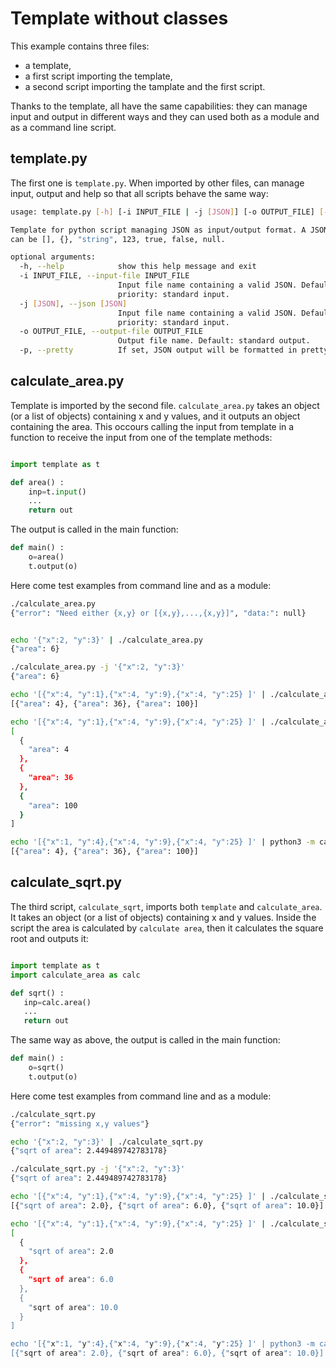 # Template without classes

This example contains three files: 
  - a template, 
  - a first  script importing the template,
  - a second script importing the tamplate and the first script.

Thanks to the template, all have the same capabilities: they can manage input and output in different ways and they can used both as a module and as a command line script.

## template.py


The first one is `template.py`.
When imported by other files, can manage input, output and help so that all scripts behave the same way:

```bash  
usage: template.py [-h] [-i INPUT_FILE | -j [JSON]] [-o OUTPUT_FILE] [-p]

Template for python script managing JSON as input/output format. A JSON file
can be [], {}, "string", 123, true, false, null.

optional arguments:
  -h, --help            show this help message and exit
  -i INPUT_FILE, --input-file INPUT_FILE
                        Input file name containing a valid JSON. Default and
                        priority: standard input.
  -j [JSON], --json [JSON]
                        Input file name containing a valid JSON. Default and
                        priority: standard input.
  -o OUTPUT_FILE, --output-file OUTPUT_FILE
                        Output file name. Default: standard output.
  -p, --pretty          If set, JSON output will be formatted in pretty print.
```

## calculate_area.py

Template is imported by the second file. `calculate_area.py` takes an object (or a list of objects) containing x and y values, and it outputs an object containing the area. This occours calling the input from template in a function to receive the input from one of the template methods:

```python

import template as t

def area() :
    inp=t.input()
    ...
    return out
```

The output is called in the main function:


```python
def main() :
    o=area()
    t.output(o)
```

Here come test examples from command line and as a module:


```bash
./calculate_area.py
{"error": "Need either {x,y} or [{x,y},...,{x,y}]", "data:": null}


echo '{"x":2, "y":3}' | ./calculate_area.py
{"area": 6}

./calculate_area.py -j '{"x":2, "y":3}'
{"area": 6}

echo '[{"x":4, "y":1},{"x":4, "y":9},{"x":4, "y":25} ]' | ./calculate_area.py
[{"area": 4}, {"area": 36}, {"area": 100}]

echo '[{"x":4, "y":1},{"x":4, "y":9},{"x":4, "y":25} ]' | ./calculate_area.py -p
[
  {
    "area": 4
  },
  {
    "area": 36
  },
  {
    "area": 100
  }
]

echo '[{"x":1, "y":4},{"x":4, "y":9},{"x":4, "y":25} ]' | python3 -m calculate_area
[{"area": 4}, {"area": 36}, {"area": 100}]
```


## calculate_sqrt.py


The third script, `calculate_sqrt`, imports both `template` and `calculate_area`. It takes an object (or a list of objects) containing x and y values. Inside the script the area is calculated by `calculate area`, then  it calculates the square root and outputs it:

```python

import template as t 
import calculate_area as calc 

def sqrt() : 
   inp=calc.area()
   ...
   return out

```

The same way as above, the output is called in the main function:


```python
def main() :
    o=sqrt()
    t.output(o)
```

Here come test examples from command line and as a module:


```bash  
./calculate_sqrt.py
{"error": "missing x,y values"}

echo '{"x":2, "y":3}' | ./calculate_sqrt.py
{"sqrt of area": 2.449489742783178}

./calculate_sqrt.py -j '{"x":2, "y":3}'
{"sqrt of area": 2.449489742783178}

echo '[{"x":4, "y":1},{"x":4, "y":9},{"x":4, "y":25} ]' | ./calculate_sqrt.py
[{"sqrt of area": 2.0}, {"sqrt of area": 6.0}, {"sqrt of area": 10.0}]

echo '[{"x":4, "y":1},{"x":4, "y":9},{"x":4, "y":25} ]' | ./calculate_sqrt.py -p
[
  {
    "sqrt of area": 2.0
  },
  {
    "sqrt of area": 6.0
  },
  {
    "sqrt of area": 10.0
  }
]

echo '[{"x":1, "y":4},{"x":4, "y":9},{"x":4, "y":25} ]' | python3 -m calculate_sqrt
[{"sqrt of area": 2.0}, {"sqrt of area": 6.0}, {"sqrt of area": 10.0}]

```
 
